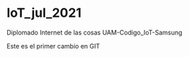 # IoT_jul_2021
Diplomado Internet de las cosas UAM-Codigo_IoT-Samsung

Este es el primer cambio en  GIT

